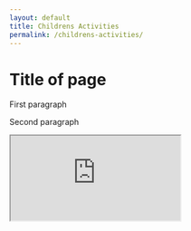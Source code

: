 ```yaml
---
layout: default
title: Childrens Activities
permalink: /childrens-activities/
---
```


# Title of page

First paragraph

Second paragraph

<div class="ratio ratio-16x9">
  <iframe src="https://www.youtube.com/embed/48bsVaE1hV4" title="YouTube video" allowfullscreen></iframe>
</div>
